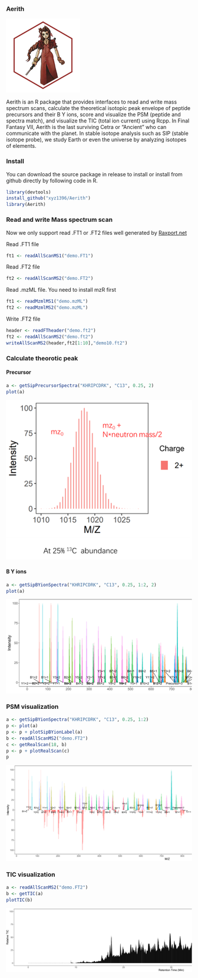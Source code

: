
### Aerith

![Aerith](./png/logo.png)

Aerith is an R package that provides interfaces to read and write mass spectrum scans, calculate the theoretical isotopic peak envelope of peptide precursors and their B Y ions, score and visualize the PSM (peptide and spectra match), and visualize the TIC (total ion current) using Rcpp. In Final Fantasy VII, Aerith is the last surviving Cetra or “Ancient” who can communicate with the planet. In stable isotope analysis such as SIP (stable isotope probe), we study Earth or even the universe by analyzing isotopes of elements.

### Install 

You can download the source package in release to install or install from github directly by following code in R. 

```r
library(devtools)
install_github("xyz1396/Aerith")
library(Aerith)
```

### Read and write Mass spectrum scan

Now we only support read .FT1 or .FT2 files well generated by [Raxport.net](https://github.com/xyz1396/Raxport.net)

Read .FT1 file 

```r
ft1 <- readAllScanMS1("demo.FT1")
```

Read .FT2 file 

```r
ft2 <- readAllScanMS2("demo.FT2")
```

Read .mzML file. You need to install mzR first

```r
ft1 <- readMzmlMS1("demo.mzML")
ft2 <- readMzmlMS2("demo.mzML")
```

Write .FT2 file

```r
header <- readFTheader("demo.ft2")
ft2 <- readAllScanMS2("demo.ft2")
writeAllScanMS2(header,ft2[1:10],"demo10.ft2")
```

### Calculate theorotic peak

#### Precursor

```r
a <- getSipPrecursorSpectra("KHRIPCDRK", "C13", 0.25, 2)
plot(a)
```
![Peak](./png/theoreticPeaks.png)

#### B Y ions

```r
a <- getSipBYionSpectra("KHRIPCDRK", "C13", 0.25, 1:2, 2)
plot(a)
```

![BY](./png/BYions.png)

### PSM visualization

```r
a <- getSipBYionSpectra("KHRIPCDRK", "C13", 0.25, 1:2)
p <- plot(a)
p <- p + plotSipBYionLabel(a)
b <- readAllScanMS2("demo.FT2")
c <- getRealScan(18, b)
p <- p + plotRealScan(c)
p
```

![PSM](./png/PSM.png)


### TIC visualization

```r
a <- readAllScanMS2("demo.FT2")
b <- getTIC(a)
plotTIC(b)
```

![TIC](./png/TIC.png)